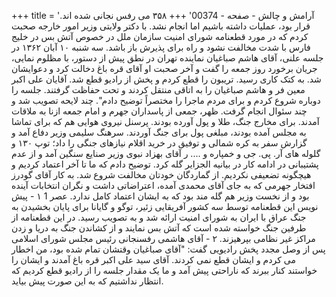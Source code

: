 +++
title = 'آرامش و چالش - صفحه - 00374'
+++
۳۵۸ می رفس نجانی شده اند. قرار بود، عملیات داشته باشیم اما انجام نشد. با دکتر ولایتی وزیر امور خارجه صحبت کردم که در مورد قطعنامه شورای امنیت سازمان ملل در خصوص آتش بس در خلیج فارس با شدت مخالفت نشود و راه برای پذیرش باز باشد. سه شنبه ۱۰ آبان ۱۳۶۲ در جلسه علنی، آقای هاشم صباغیان نماینده تهران در نطق پیش از دستور، با مظلوم نمایی، جریان برخورد روز جمعه را گفت و آخر صحبت او آقای قره باغ دخالت کرد و دعوایشان شد. به کتک کاری رسید. تریبون را قطع کردم و پخش از رادیو قطع شد. آقایان علی اکبر معین فر و هاشم صباغیان را به اتاقی منتقل کردند و تحت حفاظت گرفتند. جلسه را دوباره شروع کردم و برای مردم ماجرا را مختصراً توضیح دادم". چند لایحه تصویب شد و چند سئوال انجام گرفت. ظهر، جمعی از پاسداران جهرم و امام جمعه ازنا به ملاقات آمدند. برای مخارج جنگ، طلا و پول آورده بودند. پرسنل نیروی هوایی هم که برای تماشا به مجلس آمده بودند، مبلغی پول برای جنگ آوردند. سرهنگ سلیمی وزیر دفاع آمد و گزارش سفر به کره شمالی و توفیق در خرید اقلام نیازهای جنگی را داد؛ توپ ۱۳۰ و گلوله های آر. پی. جی و خمپاره و .... ر آقای بهزاد نبوی وزیر صنایع سنگین آمد و از عدم پشتیبانی در ادامه کار در بیانیه الجزایر گله کرد. توضیح دادم که ما تا آخر اعتماد کردیم و هیچگونه تضعیفی نکردیم. از گماردگان خودتان مخالفت شروع شد. به کار آقای گودرز افتخار جهرمی که به جای آقای محمدی آمده، اعتراضاتی داشت و نگران انتخابات آینده بود و از نخست وزیر هم گله مند بود که به ایشان اعتماد کامل ندارد. عصر 1 ۱ - پیش نویس این قطعنامه توسط سه کشور آفریقایی زئیر، توگو و گایانا برای پایان بخشیدن به جنگ عراق با ایران به شورای امنیت ارائه شد و به تصویب رسید. در این قطعنامه از طرفین جنگ خواسته شده است که آتش بس نمایند و از کشاندن جنگ به دریا و زدن مراکز غیر نظامی بپرهیزند. ۲ - آقای هاشمی رفسنجانی رئیس مجلس شورای اسلامی پس از وصل مجدد پخش رادیویی گفت: "آقای صباغیان وقتشان تمام شده بود، من اخطار می کردم و ایشان قطع نمی کردند. آقای سید علی اکبر قره باغ آمدند و ایشان را خواستند کنار ببرند که ناراحتی پیش آمد و ما یک مقدار جلسه را از رادیو قطع کردیم که انتظار نداشتیم که به این صورت پیش بیاید.